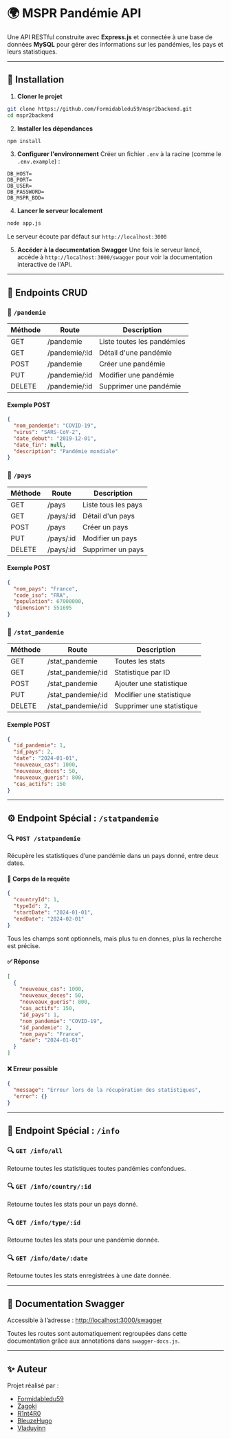 # 🌍 MSPR Pandémie API

Une API RESTful construite avec **Express.js** et connectée à une base de données **MySQL** pour gérer des informations sur les pandémies, les pays et leurs statistiques.

---

## 🔧 Installation

1. **Cloner le projet**

```bash
git clone https://github.com/Formidabledu59/mspr2backend.git
cd mspr2backend
```

2. **Installer les dépendances**

```bash
npm install
```

3. **Configurer l'environnement**
   Créer un fichier `.env` à la racine (comme le `.env.example`) :

```env
DB_HOST=
DB_PORT=
DB_USER=
DB_PASSWORD=
DB_MSPR_BDD=
```

4. **Lancer le serveur localement**

```bash
node app.js
```

Le serveur écoute par défaut sur `http://localhost:3000`

5. **Accéder à la documentation Swagger**
   Une fois le serveur lancé, accède à `http://localhost:3000/swagger` pour voir la documentation interactive de l'API.

---

## 📆 Endpoints CRUD

### 📁 `/pandemie`

| Méthode | Route          | Description                |
| ------- | -------------- | -------------------------- |
| GET     | /pandemie      | Liste toutes les pandémies |
| GET     | /pandemie/\:id | Détail d'une pandémie      |
| POST    | /pandemie      | Créer une pandémie         |
| PUT     | /pandemie/\:id | Modifier une pandémie      |
| DELETE  | /pandemie/\:id | Supprimer une pandémie     |

#### Exemple POST

```json
{
  "nom_pandemie": "COVID-19",
  "virus": "SARS-CoV-2",
  "date_debut": "2019-12-01",
  "date_fin": null,
  "description": "Pandémie mondiale"
}
```

### 📁 `/pays`

| Méthode | Route      | Description         |
| ------- | ---------- | ------------------- |
| GET     | /pays      | Liste tous les pays |
| GET     | /pays/\:id | Détail d'un pays    |
| POST    | /pays      | Créer un pays       |
| PUT     | /pays/\:id | Modifier un pays    |
| DELETE  | /pays/\:id | Supprimer un pays   |

#### Exemple POST

```json
{
  "nom_pays": "France",
  "code_iso": "FRA",
  "population": 67000000,
  "dimension": 551695
}
```

### 📁 `/stat_pandemie`

| Méthode | Route                | Description               |
| ------- | -------------------- | ------------------------- |
| GET     | /stat\_pandemie      | Toutes les stats          |
| GET     | /stat\_pandemie/\:id | Statistique par ID        |
| POST    | /stat\_pandemie      | Ajouter une statistique   |
| PUT     | /stat\_pandemie/\:id | Modifier une statistique  |
| DELETE  | /stat\_pandemie/\:id | Supprimer une statistique |

#### Exemple POST

```json
{
  "id_pandemie": 1,
  "id_pays": 2,
  "date": "2024-01-01",
  "nouveaux_cas": 1000,
  "nouveaux_deces": 50,
  "nouveaux_gueris": 800,
  "cas_actifs": 150
}
```

---

## ⚙️ Endpoint Spécial : `/statpandemie`

### 🔍 `POST /statpandemie`

Récupère les statistiques d’une pandémie dans un pays donné, entre deux dates.

#### 🔸 Corps de la requête

```json
{
  "countryId": 1,
  "typeId": 2,
  "startDate": "2024-01-01",
  "endDate": "2024-02-01"
}
```

Tous les champs sont optionnels, mais plus tu en donnes, plus la recherche est précise.

#### ✅ Réponse

```json
[
  {
    "nouveaux_cas": 1000,
    "nouveaux_deces": 50,
    "nouveaux_gueris": 800,
    "cas_actifs": 150,
    "id_pays": 1,
    "nom_pandemie": "COVID-19",
    "id_pandemie": 2,
    "nom_pays": "France",
    "date": "2024-01-01"
  }
]
```

#### ❌ Erreur possible

```json
{
  "message": "Erreur lors de la récupération des statistiques",
  "error": {}
}
```

---

## 🔮 Endpoint Spécial : `/info`

### 🔍 `GET /info/all`

Retourne toutes les statistiques toutes pandémies confondues.

### 🔍 `GET /info/country/:id`

Retourne toutes les stats pour un pays donné.

### 🔍 `GET /info/type/:id`

Retourne toutes les stats pour une pandémie donnée.

### 🔍 `GET /info/date/:date`

Retourne toutes les stats enregistrées à une date donnée.

---

## 🧪 Documentation Swagger

Accessible à l’adresse : [http://localhost:3000/swagger](http://localhost:3000/swagger)

Toutes les routes sont automatiquement regroupées dans cette documentation grâce aux annotations dans `swagger-docs.js`.

---

## ✨ Auteur

Projet réalisé par :

* [Formidabledu59](https://github.com/Formidabledu59)
* [Zagoki](https://github.com/Zagoki)
* [R1nt4R0](https://github.com/R1nt4R0)
* [BleuzeHugo](https://github.com/BleuzeHugo)
* [Vladuyinn](https://github.com/Vladuyinn)
